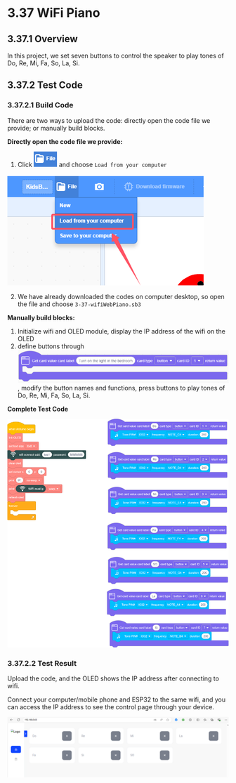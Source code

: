 # 3.37 WiFi Piano

## 3.37.1 Overview

In this project, we set seven buttons to control the speaker to play tones of Do, Re, Mi, Fa, So, La, Si.

## 3.37.2 Test Code

### 3.37.2.1 Build Code

There are two ways to upload the code: directly open the code file we provide; or manually build blocks.

**Directly open the code file we provide:**

1. Click ![](./media/j68.png) and choose `Load from your computer`

![](./media/j67.png)

2. We have already downloaded the codes on computer desktop, so open the file and choose `3-37-wifiWebPiano.sb3`

**Manually build blocks:**

1. Initialize wifi and OLED module, display the IP address of the wifi on the OLED
2. define buttons through ![QQ_1722222062997](./media/j66.png), modify the button names and functions, press buttons to play tones of Do, Re, Mi, Fa, So, La, Si.

**Complete Test Code**

![6-37-2-1](./media/6-37-2-1.png)

### 3.37.2.2 Test Result

Upload the code, and the OLED shows the IP address after connecting to wifi. 

Connect your computer/mobile phone and ESP32 to the same wifi, and you can access the IP address to see the control page through your device. 

![](./media/6-37-2-2.png)

